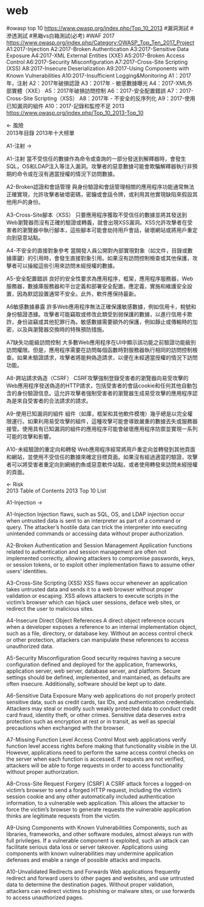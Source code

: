 # web
#owasp top 10 https://www.owasp.org/index.php/Top_10_2013
#漏洞測試
#滲透測試
#黑箱vs白箱測試(必考)
#WAF
2017 https://www.owasp.org/index.php/Category:OWASP_Top_Ten_2017_Project
A1:2017-Injection
A2:2017-Broken Authentication
A3:2017-Sensitive Data Exposure
A4:2017-XML External Entities (XXE)
A5:2017-Broken Access Control
A6:2017-Security Misconfiguration
A7:2017-Cross-Site Scripting (XSS)
A8:2017-Insecure Deserialization
A9:2017-Using Components with Known Vulnerabilities
A10:2017-Insufficient Logging&Monitoring
A1：2017年，注射
A2：2017年破損認證
A3：2017年 - 敏感數據曝光
A4：2017-XML外部實體（XXE）
A5：2017年破損訪問控制
A6：2017-安全配置錯誤
A7：2017-Cross-Site Scripting（XSS）
A8：2017年 - 不安全的反序列化
A9：2017-使用已知漏洞的組件
A10：2017-記錄和監控不足
2013 https://www.owasp.org/index.php/Top_10_2013-Top_10

← 風險	
2013年目錄
2013年十大榜單

A1-注射 →

A1-注射
當不受信任的數據作為命令或查詢的一部分發送到解釋器時，會發生SQL，OS和LDAP注入等注入漏洞。攻擊者的惡意數據可能會欺騙解釋器執行非預期的命令或在沒有適當授權的情況下訪問數據。

A2-Broken認證和會話管理
與身份驗證和會話管理相關的應用程序功能通常無法正確實現，允許攻擊者破壞密碼，密鑰或會話令牌，或利用其他實現缺陷來假設其他用戶的身份。


A3-Cross-Site腳本（XSS）
只要應用程序獲取不受信任的數據並將其發送到Web瀏覽器而沒有正確的驗證或轉義，就會出現XSS漏洞。XSS允許攻擊者在受害者的瀏覽器中執行腳本，這些腳本可能會劫持用戶會話，破壞網站或將用戶重定向到惡意站點。


A4-不安全的直接對象參考
當開發人員公開對內部實現對象（如文件，目錄或數據庫鍵）的引用時，會發生直接對象引用。如果沒有訪問控制檢查或其他保護，攻擊者可以操縱這些引用來訪問未經授權的數據。


A5-安全配置錯誤
良好的安全性要求為應用程序，框架，應用程序服務器，Web服務器，數據庫服務器和平台定義和部署安全配置。應定義，實施和維護安全設置，因為默認設置通常不安全。此外，軟件應保持最新。


A6敏感數據暴露
許多Web應用程序無法正確保護敏感數據，例如信用卡，稅號和身份驗證憑據。攻擊者可能竊取或修改此類受到弱保護的數據，以進行信用卡欺詐，身份盜竊或其他犯罪行為。敏感數據需要額外的保護，例如靜止或傳輸時的加密，以及與瀏覽器交換時的特殊預防措施。


A7缺失功能級訪問控制
大多數Web應用程序在UI中顯示該功能之前驗證功能級別訪問權限。但是，應用程序需要在訪問每個函數時對服務器執行相同的訪問控制檢查。如果未驗證請求，攻擊者將能夠偽造請求，以便在未經適當授權的情況下訪問功能。


A8-跨站請求偽造（CSRF）
CSRF攻擊強制登錄受害者的瀏覽器向易受攻擊的Web應用程序發送偽造的HTTP請求，包括受害者的會話cookie和任何其他自動包含的身份驗證信息。這允許攻擊者強制受害者的瀏覽器生成易受攻擊的應用程序認為是來自受害者的合法請求的請求。

A9-使用已知漏洞的組件
組件（如庫，框架和其他軟件模塊）幾乎總是以完全權限運行。如果利用易受攻擊的組件，這種攻擊可能會導致嚴重的數據丟失或服務器接管。使用具有已知漏洞的組件的應用程序可能會破壞應用程序防禦並實現一系列可能的攻擊和影響。


A10-未經驗證的重定向和轉發
Web應用程序經常將用戶重定向並轉發到其他頁面和網站，並使用不受信任的數據來確定目標頁面。如果沒有經過適當的驗證，攻擊者可以將受害者重定向到網絡釣魚或惡意軟件站點，或者使用轉發來訪問未經授權的頁面。

← Risk	
2013 Table of Contents
2013 Top 10 List

A1-Injection →

A1-Injection
Injection flaws, such as SQL, OS, and LDAP injection occur when untrusted data is sent to an interpreter as part of a command or query. The attacker’s hostile data can trick the interpreter into executing unintended commands or accessing data without proper authorization.

A2-Broken Authentication and Session Management
Application functions related to authentication and session management are often not implemented correctly, allowing attackers to compromise passwords, keys, or session tokens, or to exploit other implementation flaws to assume other users’ identities.


A3-Cross-Site Scripting (XSS)
XSS flaws occur whenever an application takes untrusted data and sends it to a web browser without proper validation or escaping. XSS allows attackers to execute scripts in the victim’s browser which can hijack user sessions, deface web sites, or redirect the user to malicious sites.


A4-Insecure Direct Object References
A direct object reference occurs when a developer exposes a reference to an internal implementation object, such as a file, directory, or database key. Without an access control check or other protection, attackers can manipulate these references to access unauthorized data.


A5-Security Misconfiguration
Good security requires having a secure configuration defined and deployed for the application, frameworks, application server, web server, database server, and platform. Secure settings should be defined, implemented, and maintained, as defaults are often insecure. Additionally, software should be kept up to date.


A6-Sensitive Data Exposure
Many web applications do not properly protect sensitive data, such as credit cards, tax IDs, and authentication credentials. Attackers may steal or modify such weakly protected data to conduct credit card fraud, identity theft, or other crimes. Sensitive data deserves extra protection such as encryption at rest or in transit, as well as special precautions when exchanged with the browser.


A7-Missing Function Level Access Control
Most web applications verify function level access rights before making that functionality visible in the UI. However, applications need to perform the same access control checks on the server when each function is accessed. If requests are not verified, attackers will be able to forge requests in order to access functionality without proper authorization.


A8-Cross-Site Request Forgery (CSRF)
A CSRF attack forces a logged-on victim’s browser to send a forged HTTP request, including the victim’s session cookie and any other automatically included authentication information, to a vulnerable web application. This allows the attacker to force the victim’s browser to generate requests the vulnerable application thinks are legitimate requests from the victim.

A9-Using Components with Known Vulnerabilities
Components, such as libraries, frameworks, and other software modules, almost always run with full privileges. If a vulnerable component is exploited, such an attack can facilitate serious data loss or server takeover. Applications using components with known vulnerabilities may undermine application defenses and enable a range of possible attacks and impacts.


A10-Unvalidated Redirects and Forwards
Web applications frequently redirect and forward users to other pages and websites, and use untrusted data to determine the destination pages. Without proper validation, attackers can redirect victims to phishing or malware sites, or use forwards to access unauthorized pages.

